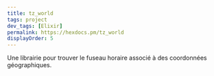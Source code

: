 ```yaml
---
title: tz_world
tags: project
dev_tags: [Elixir]
permalink: https://hexdocs.pm/tz_world
displayOrder: 5
---
```


Une librairie pour trouver le fuseau horaire associé à des coordonnées
géographiques.
